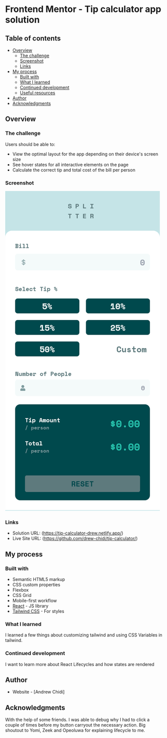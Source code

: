 # Frontend Mentor - Tip calculator app solution

## Table of contents

- [Overview](#overview)
  - [The challenge](#the-challenge)
  - [Screenshot](#screenshot)
  - [Links](#links)
- [My process](#my-process)
  - [Built with](#built-with)
  - [What I learned](#what-i-learned)
  - [Continued development](#continued-development)
  - [Useful resources](#useful-resources)
- [Author](#author)
- [Acknowledgments](#acknowledgments)

## Overview

### The challenge

Users should be able to:

- View the optimal layout for the app depending on their device's screen size
- See hover states for all interactive elements on the page
- Calculate the correct tip and total cost of the bill per person

### Screenshot

![](./src/assets/tip-calculator.png)

### Links

- Solution URL: (https://tip-calculator-drew.netlify.app/)
- Live Site URL: (https://github.com/drew-chidi/tip-calculator/)

## My process

### Built with

- Semantic HTML5 markup
- CSS custom properties
- Flexbox
- CSS Grid
- Mobile-first workflow
- [React](https://reactjs.org/) - JS library
- [Tailwind CSS](https://tailwindcss.com/) - For styles

### What I learned

I learned a few things about customizing tailwind and using CSS Variables in tailwind.

### Continued development

I want to learn more about React Lifecycles and how states are rendered

## Author

- Website - [Andrew Chidi]

## Acknowledgments

With the help of some friends. I was able to debug why I had to click a couple of times before my button carryout the necessary action. Big shoutout to Yomi, Zeek and Opeoluwa for explaining lifecycle to me.
